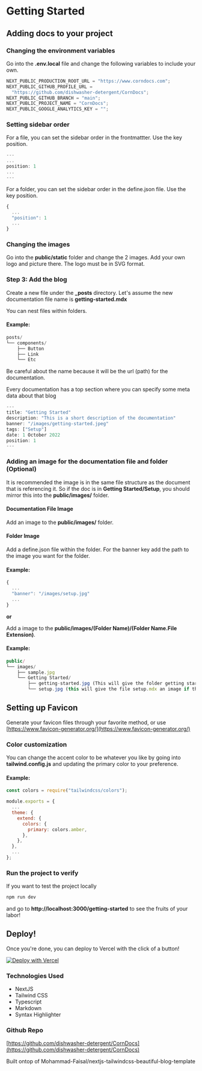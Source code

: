 # Getting Started

## Adding docs to your project

### Changing the environment variables

Go into the **.env.local** file and change the following variables to include your own.

```js
NEXT_PUBLIC_PRODUCTION_ROOT_URL = "https://www.corndocs.com";
NEXT_PUBLIC_GITHUB_PROFILE_URL =
  "https://github.com/dishwasher-detergent/CornDocs";
NEXT_PUBLIC_GITHUB_BRANCH = "main";
NEXT_PUBLIC_PROJECT_NAME = "CornDocs";
NEXT_PUBLIC_GOOGLE_ANALYTICS_KEY = "";
```

### Setting sidebar order

For a file, you can set the sidebar order in the frontmattter. Use the key position.

```js
---
...
position: 1
...
---
```

For a folder, you can set the sidebar order in the define.json file. Use the key position.

```js
{
  ...
  "position": 1
  ...
}
```

### Changing the images

Go into the **public/static** folder and change the 2 images. Add your own logo and picture there. The logo must be in SVG format.

### Step 3: Add the blog

Create a new file under the **\_posts** directory. Let's assume the new documentation file name is **getting-started.mdx**

You can nest files within folders.

#### Example:

```js
posts/
└── components/
    ├── Button
    ├── Link
    └── Etc
```

Be careful about the name because it will be the url (path) for the documentation.

Every documentation has a top section where you can specify some meta data about that blog

```js
---
title: "Getting Started"
description: "This is a short description of the documentation"
banner: "/images/getting-started.jpeg"
tags: ["Setup"]
date: 1 October 2022
position: 1
---
```

### Adding an image for the documentation file and folder (Optional)

It is recommended the image is in the same file structure as the document that is referencing it.
So if the doc is in **Getting Started/Setup**, you should mirror this into the **public/images/** folder.

#### Documentation File Image

Add an image to the **public/images/** folder.

#### Folder Image

Add a define.json file within the folder. For the banner key add the path to the image you want for the folder.

#### Example:

```js
{
  ...
  "banner": "/images/setup.jpg"
  ...
}
```

**or**

Add a image to the **public/images/(Folder Name)/(Folder Name.File Extension)**.

#### Example:

```js
public/
└── images/
    ├── sample.jpg
    └── Getting Started/
        ├── getting-started.jpg (This will give the folder getting started an image)
        └── setup.jpg (this will give the file setup.mdx an image if that was assigned in the frontmatter.)
```

## Setting up Favicon

Generate your favicon files through your favorite method, or use [https://www.favicon-generator.org/](https://www.favicon-generator.org/)

### Color customization

You can change the accent color to be whatever you like by going into **tailwind.config.js** and updating the primary color to your preference.

#### Example:

```js
const colors = require("tailwindcss/colors");

module.exports = {
  ...
  theme: {
    extend: {
      colors: {
        primary: colors.amber,
      },
    },
  },
  ...
};
```

### Run the project to verify

If you want to test the project locally

```sh
npm run dev
```

and go to **http://localhost:3000/getting-started** to see the fruits of your labor!

## Deploy!

Once you're done, you can deploy to Vercel with the click of a button!

[![Deploy with Vercel](https://vercel.com/button)](https://vercel.com/new/clone?repository-url=https%3A%2F%2Fgithub.com%2Fdishwasher-detergent%2FCornDocs&env=NEXT_PUBLIC_PRODUCTION_ROOT_URL,NEXT_PUBLIC_GITHUB_PROFILE_URL,NEXT_PUBLIC_GITHUB_BRANCH,NEXT_PUBLIC_PROJECT_NAME,NEXT_PUBLIC_GOOGLE_ANALYTICS_KEY&envDescription=Getting%20up%20and%20running&envLink=www.corndocs.com%2FDocs%2Fgetting-started)

### Technologies Used

- NextJS
- Tailwind CSS
- Typescript
- Markdown
- Syntax Highlighter

### Github Repo

[https://github.com/dishwasher-detergent/CornDocs](https://github.com/dishwasher-detergent/CornDocs)

Built ontop of Mohammad-Faisal/nextjs-tailwindcss-beautiful-blog-template
